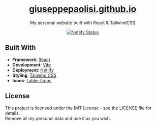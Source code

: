 <div align="center">
  <h1><a href="https://giuseppepaolisi.github.io" target="_blank">giuseppepaolisi.github.io</a></h1>
  My personal website built with React & TailwindCSS
</div>

<div align="center">

[![Netlify Status](https://api.netlify.com/api/v1/badges/452ad6fc-5bc7-4cee-9b17-35bef96423fb/deploy-status)](https://app.netlify.com/sites/giuseppepaolisi/deploys)

</div>

## Built With

- **Framework**: [React](https://react.dev/)
- **Development**: [Vite](https://vite.dev/)
- **Deployment**: [Netlify](https://www.netlify.com/)
- **Styling**: [Tailwind CSS](https://tailwindcss.com)
- **Icons**: [Tabler Icons](https://tabler.io/icons)

## License

This project is licensed under the MIT License - see the [LICENSE](LICENSE) file for details.<br/>
Remove all my personal data and use it as you wish.

